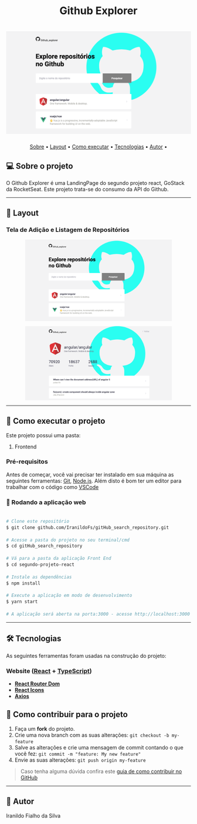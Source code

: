 <h1 align="center"> Github Explorer
</h1>

<h1 align="center">
    <img alt="GitHubRepository" title="#GoStack" src="./assets/banner.png" />
</h1>

<p align="center">
 <a href="#-sobre-o-projeto">Sobre</a> •
 <a href="#-layout">Layout</a> • 
 <a href="#-como-executar-o-projeto">Como executar</a> • 
 <a href="#-tecnologias">Tecnologias</a> • 
 <a href="#-autor">Autor</a> • 
</p>


## 💻 Sobre o projeto

O Github Explorer é uma LandingPage do segundo projeto react, GoStack da RocketSeat. Este projeto trata-se do consumo da API do Github.


---

## 🎨 Layout

### Tela de Adição e Listagem de Repositórios

<p align="center" style="display: flex; align-items: flex-start; justify-content: center;">
  <img alt="Repositorios" title="#goStack" src="./assets/banner.png" width="400px">
</p>
<p align="center" style="display: flex; align-items: flex-start; justify-content: center;">
  <img alt="ListRepositorios" title="#goStack" src="./assets/banner2.png" width="400px">
</p>

---

## 🚀 Como executar o projeto

Este projeto possui uma pasta:

1. Frontend 

### Pré-requisitos

Antes de começar, você vai precisar ter instalado em sua máquina as seguintes ferramentas:
[Git](https://git-scm.com), [Node.js](https://nodejs.org/en/). 
Além disto é bom ter um editor para trabalhar com o código como [VSCode](https://code.visualstudio.com/)

### 🧭 Rodando a aplicação web

```bash

# Clone este repositório
$ git clone github.com/IranildoFs/gitHub_search_repository.git

# Acesse a pasta do projeto no seu terminal/cmd
$ cd gitHub_search_repository

# Vá para a pasta da aplicação Front End
$ cd segundo-projeto-react

# Instale as dependências
$ npm install

# Execute a aplicação em modo de desenvolvimento
$ yarn start 

# A aplicação será aberta na porta:3000 - acesse http://localhost:3000

```

---

## 🛠 Tecnologias

As seguintes ferramentas foram usadas na construção do projeto:

### **Website**  ([React](https://reactjs.org/)  +  [TypeScript](https://www.typescriptlang.org/))

-   **[React Router Dom](https://github.com/ReactTraining/react-router/tree/master/packages/react-router-dom)**
-   **[React Icons](https://react-icons.github.io/react-icons/)**
-   **[Axios](https://github.com/axios/axios)**

## 💪 Como contribuir para o projeto

1. Faça um **fork** do projeto.
2. Crie uma nova branch com as suas alterações: `git checkout -b my-feature`
3. Salve as alterações e crie uma mensagem de commit contando o que você fez: `git commit -m "feature: My new feature"`
4. Envie as suas alterações: `git push origin my-feature`
> Caso tenha alguma dúvida confira este [guia de como contribuir no GitHub](./CONTRIBUTING.md)

---

## 🦸 Autor

Iranildo Fialho da Silva



